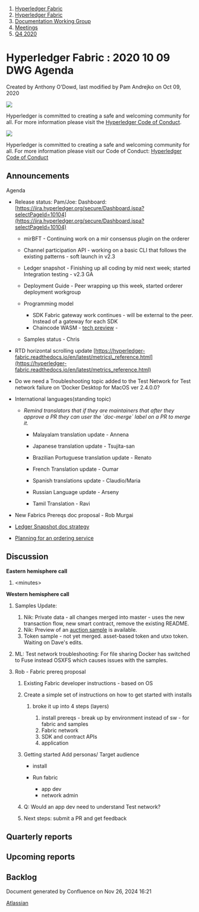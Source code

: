 1. [Hyperledger Fabric](index.html)
2. [Hyperledger Fabric](Hyperledger-Fabric_22839309.html)
3. [Documentation Working Group](Documentation-Working-Group_22839782.html)
4. [Meetings](Meetings_22839778.html)
5. [Q4 2020](Q4-2020_22842281.html)

# Hyperledger Fabric : 2020 10 09 DWG Agenda

Created by Anthony O'Dowd, last modified by Pam Andrejko on Oct 09, 2020

![](https://wiki.hyperledger.org/download/attachments/2392771/welcome.png?version=2&modificationDate=1572450107000&api=v2)

Hyperledger is committed to creating a safe and welcoming community for all. For more information please visit the [Hyperledger Code of Conduct](https://lf-hyperledger.atlassian.net/wiki/spaces/HYP/pages/19595281/Hyperledger+Code+of+Conduct).

![](https://wiki.hyperledger.org/download/attachments/29034696/Antitrustnotice.png?version=1&modificationDate=1581695654000&api=v2)

Hyperledger is committed to creating a safe and welcoming community for all. For more information please visit our Code of Conduct: [Hyperledger Code of Conduct](https://lf-hyperledger.atlassian.net/wiki/spaces/HYP/pages/19595281/Hyperledger+Code+of+Conduct)

## Announcements

Agenda

- Release status: Pam/Joe: Dashboard: [https://jira.hyperledger.org/secure/Dashboard.jspa?selectPageId=10104](https://jira.hyperledger.org/secure/Dashboard.jspa?selectPageId=10104)
  
  - mirBFT - Continuing work on a mir consensus plugin on the orderer
  - Channel participation API - working on a basic CLI that follows the existing patterns - soft launch in v2.3
  - Ledger snapshot - Finishing up all coding by mid next week; started Integration testing - v2.3 GA
    
  - Deployment Guide - Peer wrapping up this week, started orderer deployment workgroup
    
  - Programming model
    
    - SDK Fabric gateway work continues - will be external to the peer. Instead of a gateway for each SDK
    - Chaincode WASM - [tech preview](https://github.com/hyperledger/fabric-rfcs/blob/8f604c297ba92dce19749207eaf26f9f15461590/text/0006-wasm-smart-contracts.md) -
  - Samples status - Chris
- RTD horizontal scrolling update [https://hyperledger-fabric.readthedocs.io/en/latest/metrics\_reference.html](https://hyperledger-fabric.readthedocs.io/en/latest/metrics_reference.html)
- Do we need a Troubleshooting topic added to the Test Network for Test network failure on ‘Docker Desktop for MacOS ver 2.4.0.0?
- International languages(standing topic)
  
  - *Remind translators that if they are maintainers that after they approve a PR they can user the \`doc-merge\` label on a PR to merge it.*
    
    - Malayalam translation update - Annena
    - Japanese translation update - Tsujita-san
    - Brazilian Portuguese translation update - Renato
    - French Translation update - Oumar
    - Spanish translations update - Claudio/Maria
    - Russian Language update - Arseny
      
    - Tamil Translation - Ravi
- New Fabrics Prereqs doc proposal - Rob Murgai
- [Ledger Snapshot doc strategy](https://docs.google.com/document/d/1FHogrxNgKQH8QDdXg9ICXdKlYvLUprqQLiOxf_w9QDU/edit?usp=sharing)
- [Planning for an ordering service](https://docs.google.com/document/d/1npY3V8AlIZ3dJ3aByMuKm8SJZYeYY4NXTItULVYvO2U/edit?usp=sharing)

## Discussion

**Eastern hemisphere call**

1. &lt;minutes&gt;

**Western hemisphere call**

1. Samples Update:
   
   1. Nik: Private data - all changes merged into master - uses the new transaction flow, new smart contract, remove the existing README.
   2. Nik: Preview of an [auction sample](https://github.com/hyperledger/fabric-samples/pull/321) is available.
   3. Token sample - not yet merged. asset-based token and utxo token. Waiting on Dave's edits.
2. ML: Test network troubleshooting: For file sharing Docker has switched to Fuse instead OSXFS which causes issues with the samples.
3. Rob - Fabric prereq proposal
   
   1. Existing Fabric developer instructions - based on OS
   2. Create a simple set of instructions on how to get started with installs
      
      1. broke it up into 4 steps (layers)
         
         1. install prereqs - break up by environment instead of sw - for fabric and samples
         2. Fabric network
         3. SDK and contract APIs
         4. application
   3. Getting started Add personas/ Target audience
      
      - install
      - Run fabric
        
        - app dev
        - network admin
   4. Q: Would an app dev need to understand Test network?
   5. Next steps: submit a PR and get feedback

## Quarterly reports

## Upcoming reports

## Backlog

Document generated by Confluence on Nov 26, 2024 16:21

[Atlassian](http://www.atlassian.com/)

